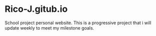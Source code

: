 # Rico-J.gitub.io
 School project personal website. This is a progressive project that i will update weekly to meet my  milestone goals.  
